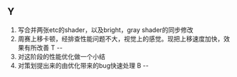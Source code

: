 Y
--
1. 写合并两张etc的shader，以及bright，gray shader的同步修改
2. 周赛上移卡顿，经排查性能问题不大，视觉上的感觉。现把上移速度加快，效果有所改善
T
--
1. 对这阶段的性能优化做一个小结
2. 对策划提出来的由优化带来的bug快速处理
B
--

